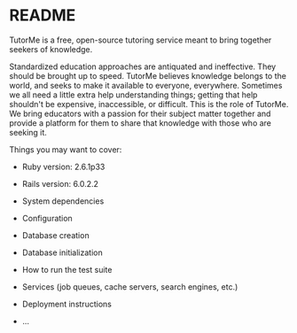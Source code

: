 # README

TutorMe is a free, open-source tutoring service meant to bring together seekers of knowledge.

Standardized education approaches are antiquated and ineffective. They should be brought up to speed. TutorMe believes knowledge belongs to the world, and seeks to make it available to everyone, everywhere. Sometimes we all need a little extra help understanding things; getting that help shouldn't be expensive, inaccessible, or difficult. This is the role of TutorMe. We bring educators with a passion for their subject matter together and provide a platform for them to share that knowledge with those who are seeking it.



Things you may want to cover:

* Ruby version: 2.6.1p33
* Rails version: 6.0.2.2


* System dependencies

* Configuration

* Database creation

* Database initialization

* How to run the test suite

* Services (job queues, cache servers, search engines, etc.)

* Deployment instructions

* ...
